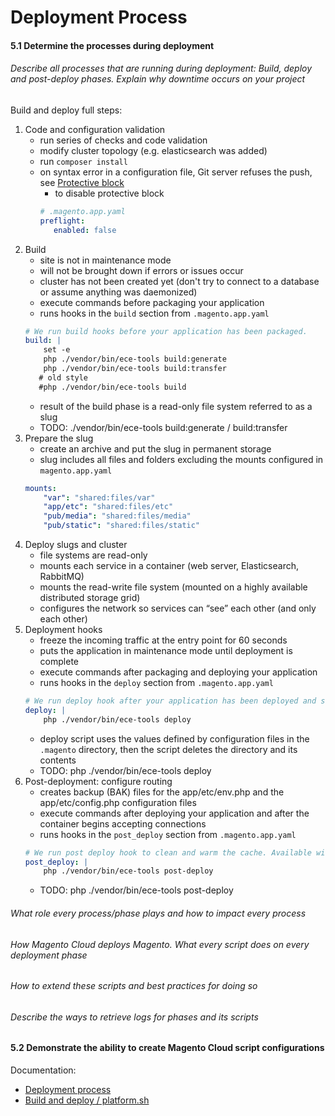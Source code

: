 # Deployment Process

#### 5.1 Determine the processes during deployment

###### Describe all processes that are running during deployment: Build, deploy and post-deploy phases. Explain why downtime occurs on your project

Build and deploy full steps:
1. Code and configuration validation
    - run series of checks and code validation
    - modify cluster topology (e.g. elasticsearch was added) 
    - run `composer install`
    - on syntax error in a configuration file, Git server refuses the push, see [Protective block](https://devdocs.magento.com/guides/v2.3/cloud/live/live-prot.html)
        - to disable protective block 
        ```yaml
        # .magento.app.yaml
        preflight:
           enabled: false
        ```
2. Build
    - site is not in maintenance mode
    - will not be brought down if errors or issues occur
    - cluster has not been created yet (don't try to connect to a database or assume anything was daemonized)
    - execute commands before packaging your application
    - runs hooks in the `build` section from `.magento.app.yaml`
    ```yaml
    # We run build hooks before your application has been packaged.
    build: |
        set -e
        php ./vendor/bin/ece-tools build:generate
        php ./vendor/bin/ece-tools build:transfer
       # old style
       #php ./vendor/bin/ece-tools build
    ```
    - result of the build phase is a read-only file system referred to as a slug
    - TODO: ./vendor/bin/ece-tools build:generate / build:transfer
3. Prepare the slug
    - create an archive and put the slug in permanent storage
    - slug includes all files and folders excluding the mounts configured in `magento.app.yaml`
    ```yaml
    mounts:
        "var": "shared:files/var"
        "app/etc": "shared:files/etc"
        "pub/media": "shared:files/media"
        "pub/static": "shared:files/static"
    ```
4. Deploy slugs and cluster
    - file systems are read-only
    - mounts each service in a container (web server, Elasticsearch, RabbitMQ)
    - mounts the read-write file system (mounted on a highly available distributed storage grid)
    - configures the network so services can “see” each other (and only each other)
5. Deployment hooks
    - freeze the incoming traffic at the entry point for 60 seconds
    - puts the application in maintenance mode until deployment is complete
    - execute commands after packaging and deploying your application
    - runs hooks in the `deploy` section from `.magento.app.yaml`
    ```yaml
    # We run deploy hook after your application has been deployed and started.
    deploy: |
        php ./vendor/bin/ece-tools deploy
    ```
    - deploy script uses the values defined by configuration files in the `.magento` directory, then the script deletes the directory and its contents
    - TODO: php ./vendor/bin/ece-tools deploy
6. Post-deployment: configure routing
    - creates backup (BAK) files for the app/etc/env.php and the app/etc/config.php configuration files
    - execute commands after deploying your application and after the container begins accepting connections
    - runs hooks in the `post_deploy` section from `.magento.app.yaml`
    ```yaml
    # We run post deploy hook to clean and warm the cache. Available with ECE-Tools 2002.0.10.
    post_deploy: |
        php ./vendor/bin/ece-tools post-deploy
    ```
    - TODO: php ./vendor/bin/ece-tools post-deploy

###### What role every process/phase plays and how to impact every process

###### How Magento Cloud deploys Magento. What every script does on every deployment phase

###### How to extend these scripts and best practices for doing so

###### Describe the ways to retrieve logs for phases and its scripts

#### 5.2 Demonstrate the ability to create Magento Cloud script configurations

Documentation:
- [Deployment process](https://devdocs.magento.com/guides/v2.3/cloud/reference/discover-deploy.html#cloud-deploy-over-phases)
- [Build and deploy / platform.sh](https://docs.platform.sh/configuration/app/build.html#build-hook)
